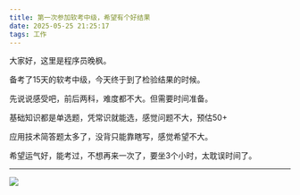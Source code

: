 ```yaml
---
title: 第一次参加软考中级，希望有个好结果
date: 2025-05-25 21:25:17
tags: 工作
---
```



大家好，这里是程序员晚枫。

备考了15天的软考中级，今天终于到了检验结果的时候。

先说说感受吧，前后两科，难度都不大。但需要时间准备。

基础知识都是单选题，凭常识就能选，感觉问题不大，预估50+

应用技术简答题太多了，没背只能靠瞎写，感觉希望不大。

希望运气好，能考过，不想再来一次了，要坐3个小时，太耽误时间了。



---

![](https://cos.python-office.com/ads/gzh/sub-py.jpg)